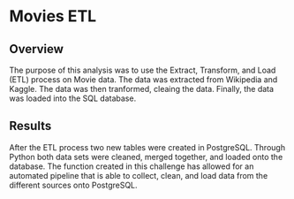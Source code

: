 # Movies ETL

## Overview

The purpose of this analysis was to use the Extract, Transform, and Load (ETL) process on Movie data. The data was extracted from Wikipedia and Kaggle. The data was then tranformed, cleaing the data. Finally, the data was loaded into the SQL database. 

## Results

After the ETL process two new tables were created in PostgreSQL. Through Python both data sets were cleaned, merged together, and loaded onto the database. The function created in this challenge has allowed for an automated pipeline that is able to collect, clean, and load data from the different sources onto PostgreSQL. 